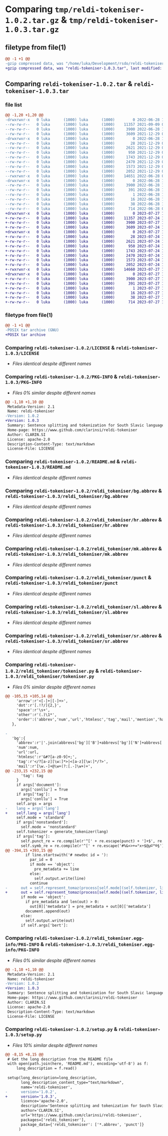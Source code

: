 # Comparing `tmp/reldi-tokeniser-1.0.2.tar.gz` & `tmp/reldi-tokeniser-1.0.3.tar.gz`

## filetype from file(1)

```diff
@@ -1 +1 @@
-gzip compressed data, was "/home/luka/Development/rsdo/reldi-tokeniser/dist/tmp_sbgzq_4/reldi-tokeniser-1.0.2.tar", last modified: Tue Jun 28 12:30:03 2022, max compression
+gzip compressed data, was "reldi-tokeniser-1.0.3.tar", last modified: Thu Jul 27 11:07:27 2023, max compression
```

## Comparing `reldi-tokeniser-1.0.2.tar` & `reldi-tokeniser-1.0.3.tar`

### file list

```diff
@@ -1,20 +1,20 @@
-drwxrwxr-x   0 luka      (1000) luka      (1000)        0 2022-06-28 12:30:03.000000 reldi-tokeniser-1.0.2/
--rw-rw-r--   0 luka      (1000) luka      (1000)    11357 2021-09-09 07:39:32.000000 reldi-tokeniser-1.0.2/LICENSE
--rw-rw-r--   0 luka      (1000) luka      (1000)     3900 2022-06-28 12:30:03.000000 reldi-tokeniser-1.0.2/PKG-INFO
--rw-rw-r--   0 luka      (1000) luka      (1000)     3609 2021-12-29 08:03:19.000000 reldi-tokeniser-1.0.2/README.md
-drwxrwxr-x   0 luka      (1000) luka      (1000)        0 2022-06-28 12:30:03.000000 reldi-tokeniser-1.0.2/reldi_tokeniser/
--rw-rw-r--   0 luka      (1000) luka      (1000)       28 2021-12-29 08:03:19.000000 reldi-tokeniser-1.0.2/reldi_tokeniser/__init__.py
--rw-rw-r--   0 luka      (1000) luka      (1000)     2621 2021-12-29 08:03:19.000000 reldi-tokeniser-1.0.2/reldi_tokeniser/bg.abbrev
--rw-rw-r--   0 luka      (1000) luka      (1000)      950 2021-12-29 08:03:19.000000 reldi-tokeniser-1.0.2/reldi_tokeniser/hr.abbrev
--rw-rw-r--   0 luka      (1000) luka      (1000)     1743 2021-12-29 08:03:19.000000 reldi-tokeniser-1.0.2/reldi_tokeniser/mk.abbrev
--rw-rw-r--   0 luka      (1000) luka      (1000)     2470 2021-12-29 08:03:19.000000 reldi-tokeniser-1.0.2/reldi_tokeniser/punct
--rw-rw-r--   0 luka      (1000) luka      (1000)     1573 2021-12-29 08:03:19.000000 reldi-tokeniser-1.0.2/reldi_tokeniser/sl.abbrev
--rw-rw-r--   0 luka      (1000) luka      (1000)     2052 2021-12-29 08:03:19.000000 reldi-tokeniser-1.0.2/reldi_tokeniser/sr.abbrev
--rwxrwxr-x   0 luka      (1000) luka      (1000)    14651 2022-06-28 08:19:08.000000 reldi-tokeniser-1.0.2/reldi_tokeniser/tokeniser.py
-drwxrwxr-x   0 luka      (1000) luka      (1000)        0 2022-06-28 12:30:03.000000 reldi-tokeniser-1.0.2/reldi_tokeniser.egg-info/
--rw-rw-r--   0 luka      (1000) luka      (1000)     3900 2022-06-28 12:30:03.000000 reldi-tokeniser-1.0.2/reldi_tokeniser.egg-info/PKG-INFO
--rw-rw-r--   0 luka      (1000) luka      (1000)      391 2022-06-28 12:30:03.000000 reldi-tokeniser-1.0.2/reldi_tokeniser.egg-info/SOURCES.txt
--rw-rw-r--   0 luka      (1000) luka      (1000)        1 2022-06-28 12:30:03.000000 reldi-tokeniser-1.0.2/reldi_tokeniser.egg-info/dependency_links.txt
--rw-rw-r--   0 luka      (1000) luka      (1000)       16 2022-06-28 12:30:03.000000 reldi-tokeniser-1.0.2/reldi_tokeniser.egg-info/top_level.txt
--rw-rw-r--   0 luka      (1000) luka      (1000)       38 2022-06-28 12:30:03.000000 reldi-tokeniser-1.0.2/setup.cfg
--rw-rw-r--   0 luka      (1000) luka      (1000)      714 2022-06-28 08:23:23.000000 reldi-tokeniser-1.0.2/setup.py
+drwxrwxr-x   0 luka      (1000) luka      (1000)        0 2023-07-27 11:07:27.637884 reldi-tokeniser-1.0.3/
+-rw-rw-r--   0 luka      (1000) luka      (1000)    11357 2023-07-24 12:23:28.000000 reldi-tokeniser-1.0.3/LICENSE
+-rw-rw-r--   0 luka      (1000) luka      (1000)     3900 2023-07-27 11:07:27.637884 reldi-tokeniser-1.0.3/PKG-INFO
+-rw-rw-r--   0 luka      (1000) luka      (1000)     3609 2023-07-24 12:23:28.000000 reldi-tokeniser-1.0.3/README.md
+drwxrwxr-x   0 luka      (1000) luka      (1000)        0 2023-07-27 11:07:27.637884 reldi-tokeniser-1.0.3/reldi_tokeniser/
+-rw-rw-r--   0 luka      (1000) luka      (1000)       28 2023-07-24 12:23:28.000000 reldi-tokeniser-1.0.3/reldi_tokeniser/__init__.py
+-rw-rw-r--   0 luka      (1000) luka      (1000)     2621 2023-07-24 12:23:28.000000 reldi-tokeniser-1.0.3/reldi_tokeniser/bg.abbrev
+-rw-rw-r--   0 luka      (1000) luka      (1000)      950 2023-07-24 12:23:28.000000 reldi-tokeniser-1.0.3/reldi_tokeniser/hr.abbrev
+-rw-rw-r--   0 luka      (1000) luka      (1000)     1743 2023-07-24 12:23:28.000000 reldi-tokeniser-1.0.3/reldi_tokeniser/mk.abbrev
+-rw-rw-r--   0 luka      (1000) luka      (1000)     2470 2023-07-24 12:23:28.000000 reldi-tokeniser-1.0.3/reldi_tokeniser/punct
+-rw-rw-r--   0 luka      (1000) luka      (1000)     1573 2023-07-24 12:23:28.000000 reldi-tokeniser-1.0.3/reldi_tokeniser/sl.abbrev
+-rw-rw-r--   0 luka      (1000) luka      (1000)     2052 2023-07-24 12:23:28.000000 reldi-tokeniser-1.0.3/reldi_tokeniser/sr.abbrev
+-rwxrwxr-x   0 luka      (1000) luka      (1000)    14660 2023-07-27 10:07:30.000000 reldi-tokeniser-1.0.3/reldi_tokeniser/tokeniser.py
+drwxrwxr-x   0 luka      (1000) luka      (1000)        0 2023-07-27 11:07:27.637884 reldi-tokeniser-1.0.3/reldi_tokeniser.egg-info/
+-rw-rw-r--   0 luka      (1000) luka      (1000)     3900 2023-07-27 11:07:27.000000 reldi-tokeniser-1.0.3/reldi_tokeniser.egg-info/PKG-INFO
+-rw-rw-r--   0 luka      (1000) luka      (1000)      391 2023-07-27 11:07:27.000000 reldi-tokeniser-1.0.3/reldi_tokeniser.egg-info/SOURCES.txt
+-rw-rw-r--   0 luka      (1000) luka      (1000)        1 2023-07-27 11:07:27.000000 reldi-tokeniser-1.0.3/reldi_tokeniser.egg-info/dependency_links.txt
+-rw-rw-r--   0 luka      (1000) luka      (1000)       16 2023-07-27 11:07:27.000000 reldi-tokeniser-1.0.3/reldi_tokeniser.egg-info/top_level.txt
+-rw-rw-r--   0 luka      (1000) luka      (1000)       38 2023-07-27 11:07:27.637884 reldi-tokeniser-1.0.3/setup.cfg
+-rw-rw-r--   0 luka      (1000) luka      (1000)      714 2023-07-27 10:48:43.000000 reldi-tokeniser-1.0.3/setup.py
```

### filetype from file(1)

```diff
@@ -1 +1 @@
-POSIX tar archive (GNU)
+POSIX tar archive
```

### Comparing `reldi-tokeniser-1.0.2/LICENSE` & `reldi-tokeniser-1.0.3/LICENSE`

 * *Files identical despite different names*

### Comparing `reldi-tokeniser-1.0.2/PKG-INFO` & `reldi-tokeniser-1.0.3/PKG-INFO`

 * *Files 0% similar despite different names*

```diff
@@ -1,10 +1,10 @@
 Metadata-Version: 2.1
 Name: reldi-tokeniser
-Version: 1.0.2
+Version: 1.0.3
 Summary: Sentence splitting and tokenization for South Slavic languages
 Home-page: https://www.github.com/clarinsi/reldi-tokeniser
 Author: CLARIN.SI
 License: apache-2.0
 Description-Content-Type: text/markdown
 License-File: LICENSE
```

### Comparing `reldi-tokeniser-1.0.2/README.md` & `reldi-tokeniser-1.0.3/README.md`

 * *Files identical despite different names*

### Comparing `reldi-tokeniser-1.0.2/reldi_tokeniser/bg.abbrev` & `reldi-tokeniser-1.0.3/reldi_tokeniser/bg.abbrev`

 * *Files identical despite different names*

### Comparing `reldi-tokeniser-1.0.2/reldi_tokeniser/hr.abbrev` & `reldi-tokeniser-1.0.3/reldi_tokeniser/hr.abbrev`

 * *Files identical despite different names*

### Comparing `reldi-tokeniser-1.0.2/reldi_tokeniser/mk.abbrev` & `reldi-tokeniser-1.0.3/reldi_tokeniser/mk.abbrev`

 * *Files identical despite different names*

### Comparing `reldi-tokeniser-1.0.2/reldi_tokeniser/punct` & `reldi-tokeniser-1.0.3/reldi_tokeniser/punct`

 * *Files identical despite different names*

### Comparing `reldi-tokeniser-1.0.2/reldi_tokeniser/sl.abbrev` & `reldi-tokeniser-1.0.3/reldi_tokeniser/sl.abbrev`

 * *Files identical despite different names*

### Comparing `reldi-tokeniser-1.0.2/reldi_tokeniser/sr.abbrev` & `reldi-tokeniser-1.0.3/reldi_tokeniser/sr.abbrev`

 * *Files identical despite different names*

### Comparing `reldi-tokeniser-1.0.2/reldi_tokeniser/tokeniser.py` & `reldi-tokeniser-1.0.3/reldi_tokeniser/tokeniser.py`

 * *Files 0% similar despite different names*

```diff
@@ -105,15 +105,14 @@
     'arrow':r'<[-]+|[-]+>',
     'dot':r'[.!?/]{2,}',
     'space':r'\s+',
     'other':r'(.)\1*',
     'order':('abbrev','num','url','htmlesc','tag','mail','mention','hashtag','emoticon','word','arrow','dot','space','other')
   },
 
-
   'bg':{
     'abbrev':r'|'.join(abbrevs['bg']['B']+abbrevs['bg']['N']+abbrevs['bg']['S']),
     'num':num,
     'url':url,
     'htmlesc':r'&#?[a-z0-9]+;',
     'tag':r'</?[a-z][\w:]*>|<[a-z][\w:]*/?>',
     'mail':r'[\w.-]+@\w+(?:[.-]\w+)+',
@@ -233,15 +232,15 @@
       'tag': tag
     }
     if args['document']:
       args['conllu'] = True
     if args['tag']:
       args['conllu'] = True
     self.args = args
-    lang = args['lang']
+    self.lang = args['lang']
     self.mode = 'standard'
     if args['nonstandard']:
       self.mode = 'nonstandard'
     self.tokenizer = generate_tokenizer(lang)
     if args['tag']:
       self.punct_re = re.compile(r'^[' + re.escape(punct) + ']+$', re.UNICODE)
       self.symb_re = re.compile(r'^[' + re.escape('#%&<>+=°x÷$@µ©™®§') + ']+$')
@@ -394,15 +393,15 @@
         if line.startswith('# newdoc id = '):
           par_id = 0
           if mode == 'object':
             pre_metadata += line
           else:
             self.output.write(line)
           continue
-      out = self.represent_tomaz(process[self.mode](self.tokenizer, line, lang), par_id, mode)
+      out = self.represent_tomaz(process[self.mode](self.tokenizer, line, self.lang), par_id, mode)
       if mode == 'object':
         if pre_metadata and len(out) > 0:
           out[0]['metadata'] = pre_metadata + out[0]['metadata']
         document.append(out)
       else:
         self.output.write(out)
       if self.args['bert']:
```

### Comparing `reldi-tokeniser-1.0.2/reldi_tokeniser.egg-info/PKG-INFO` & `reldi-tokeniser-1.0.3/reldi_tokeniser.egg-info/PKG-INFO`

 * *Files 0% similar despite different names*

```diff
@@ -1,10 +1,10 @@
 Metadata-Version: 2.1
 Name: reldi-tokeniser
-Version: 1.0.2
+Version: 1.0.3
 Summary: Sentence splitting and tokenization for South Slavic languages
 Home-page: https://www.github.com/clarinsi/reldi-tokeniser
 Author: CLARIN.SI
 License: apache-2.0
 Description-Content-Type: text/markdown
 License-File: LICENSE
```

### Comparing `reldi-tokeniser-1.0.2/setup.py` & `reldi-tokeniser-1.0.3/setup.py`

 * *Files 10% similar despite different names*

```diff
@@ -8,15 +8,15 @@
 # Get the long description from the README file
 with open(path.join(here, 'README.md'), encoding='utf-8') as f:
     long_description = f.read()
 
 setup(long_description=long_description,
       long_description_content_type="text/markdown",
       name='reldi-tokeniser',
-      version='1.0.2',
+      version='1.0.3',
       licence='apache-2.0',
       description='Sentence splitting and tokenization for South Slavic languages',
       author='CLARIN.SI',
       url='https://www.github.com/clarinsi/reldi-tokeniser',
       packages=['reldi_tokeniser'],
       package_data={'reldi_tokeniser': ['*.abbrev', 'punct']}
      )
```

